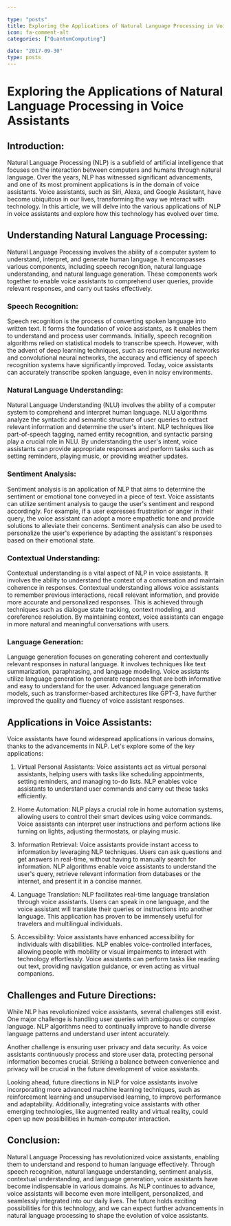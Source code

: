 ```yaml
---

type: "posts"
title: Exploring the Applications of Natural Language Processing in Voice Assistants
icon: fa-comment-alt
categories: ["QuantumComputing"]

date: "2017-09-30"
type: posts
---
```





# Exploring the Applications of Natural Language Processing in Voice Assistants

## Introduction: 

Natural Language Processing (NLP) is a subfield of artificial intelligence that focuses on the interaction between computers and humans through natural language. Over the years, NLP has witnessed significant advancements, and one of its most prominent applications is in the domain of voice assistants. Voice assistants, such as Siri, Alexa, and Google Assistant, have become ubiquitous in our lives, transforming the way we interact with technology. In this article, we will delve into the various applications of NLP in voice assistants and explore how this technology has evolved over time.

## Understanding Natural Language Processing: 

Natural Language Processing involves the ability of a computer system to understand, interpret, and generate human language. It encompasses various components, including speech recognition, natural language understanding, and natural language generation. These components work together to enable voice assistants to comprehend user queries, provide relevant responses, and carry out tasks effectively.

### Speech Recognition: 

Speech recognition is the process of converting spoken language into written text. It forms the foundation of voice assistants, as it enables them to understand and process user commands. Initially, speech recognition algorithms relied on statistical models to transcribe speech. However, with the advent of deep learning techniques, such as recurrent neural networks and convolutional neural networks, the accuracy and efficiency of speech recognition systems have significantly improved. Today, voice assistants can accurately transcribe spoken language, even in noisy environments.

### Natural Language Understanding: 

Natural Language Understanding (NLU) involves the ability of a computer system to comprehend and interpret human language. NLU algorithms analyze the syntactic and semantic structure of user queries to extract relevant information and determine the user's intent. NLP techniques like part-of-speech tagging, named entity recognition, and syntactic parsing play a crucial role in NLU. By understanding the user's intent, voice assistants can provide appropriate responses and perform tasks such as setting reminders, playing music, or providing weather updates.

### Sentiment Analysis: 

Sentiment analysis is an application of NLP that aims to determine the sentiment or emotional tone conveyed in a piece of text. Voice assistants can utilize sentiment analysis to gauge the user's sentiment and respond accordingly. For example, if a user expresses frustration or anger in their query, the voice assistant can adopt a more empathetic tone and provide solutions to alleviate their concerns. Sentiment analysis can also be used to personalize the user's experience by adapting the assistant's responses based on their emotional state.

### Contextual Understanding: 

Contextual understanding is a vital aspect of NLP in voice assistants. It involves the ability to understand the context of a conversation and maintain coherence in responses. Contextual understanding allows voice assistants to remember previous interactions, recall relevant information, and provide more accurate and personalized responses. This is achieved through techniques such as dialogue state tracking, context modeling, and coreference resolution. By maintaining context, voice assistants can engage in more natural and meaningful conversations with users.

### Language Generation: 

Language generation focuses on generating coherent and contextually relevant responses in natural language. It involves techniques like text summarization, paraphrasing, and language modeling. Voice assistants utilize language generation to generate responses that are both informative and easy to understand for the user. Advanced language generation models, such as transformer-based architectures like GPT-3, have further improved the quality and fluency of voice assistant responses.

## Applications in Voice Assistants:

Voice assistants have found widespread applications in various domains, thanks to the advancements in NLP. Let's explore some of the key applications:

1. Virtual Personal Assistants: Voice assistants act as virtual personal assistants, helping users with tasks like scheduling appointments, setting reminders, and managing to-do lists. NLP enables voice assistants to understand user commands and carry out these tasks efficiently.

2. Home Automation: NLP plays a crucial role in home automation systems, allowing users to control their smart devices using voice commands. Voice assistants can interpret user instructions and perform actions like turning on lights, adjusting thermostats, or playing music.

3. Information Retrieval: Voice assistants provide instant access to information by leveraging NLP techniques. Users can ask questions and get answers in real-time, without having to manually search for information. NLP algorithms enable voice assistants to understand the user's query, retrieve relevant information from databases or the internet, and present it in a concise manner.

4. Language Translation: NLP facilitates real-time language translation through voice assistants. Users can speak in one language, and the voice assistant will translate their queries or instructions into another language. This application has proven to be immensely useful for travelers and multilingual individuals.

5. Accessibility: Voice assistants have enhanced accessibility for individuals with disabilities. NLP enables voice-controlled interfaces, allowing people with mobility or visual impairments to interact with technology effortlessly. Voice assistants can perform tasks like reading out text, providing navigation guidance, or even acting as virtual companions.

## Challenges and Future Directions:

While NLP has revolutionized voice assistants, several challenges still exist. One major challenge is handling user queries with ambiguous or complex language. NLP algorithms need to continually improve to handle diverse language patterns and understand user intent accurately.

Another challenge is ensuring user privacy and data security. As voice assistants continuously process and store user data, protecting personal information becomes crucial. Striking a balance between convenience and privacy will be crucial in the future development of voice assistants.

Looking ahead, future directions in NLP for voice assistants involve incorporating more advanced machine learning techniques, such as reinforcement learning and unsupervised learning, to improve performance and adaptability. Additionally, integrating voice assistants with other emerging technologies, like augmented reality and virtual reality, could open up new possibilities in human-computer interaction.

## Conclusion:

Natural Language Processing has revolutionized voice assistants, enabling them to understand and respond to human language effectively. Through speech recognition, natural language understanding, sentiment analysis, contextual understanding, and language generation, voice assistants have become indispensable in various domains. As NLP continues to advance, voice assistants will become even more intelligent, personalized, and seamlessly integrated into our daily lives. The future holds exciting possibilities for this technology, and we can expect further advancements in natural language processing to shape the evolution of voice assistants.